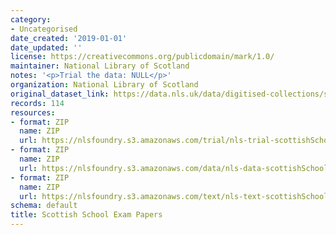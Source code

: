 ```yaml
---
category:
- Uncategorised
date_created: '2019-01-01'
date_updated: ''
license: https://creativecommons.org/publicdomain/mark/1.0/
maintainer: National Library of Scotland
notes: '<p>Trial the data: NULL</p>'
organization: National Library of Scotland
original_dataset_link: https://data.nls.uk/data/digitised-collections/scottish-exams/
records: 114
resources:
- format: ZIP
  name: ZIP
  url: https://nlsfoundry.s3.amazonaws.com/trial/nls-trial-scottishSchoolExams.zip
- format: ZIP
  name: ZIP
  url: https://nlsfoundry.s3.amazonaws.com/data/nls-data-scottishSchoolExams.zip
- format: ZIP
  name: ZIP
  url: https://nlsfoundry.s3.amazonaws.com/text/nls-text-scottishSchoolExams.zip
schema: default
title: Scottish School Exam Papers
---
```

